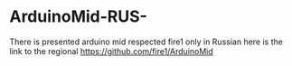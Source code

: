 # ArduinoMid-RUS-
There is presented arduino mid respected fire1 only in Russian here is the link to the regional https://github.com/fire1/ArduinoMid
